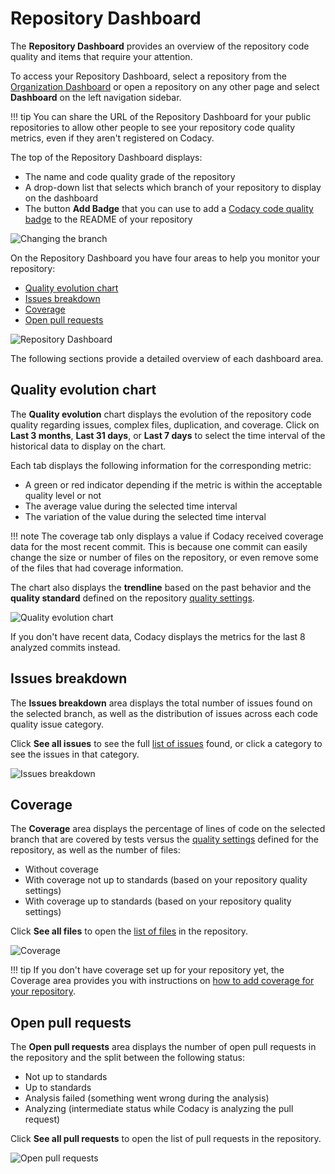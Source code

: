# Repository Dashboard

The **Repository Dashboard** provides an overview of the repository code quality and items that require your attention.

To access your Repository Dashboard, select a repository from the [Organization Dashboard](../organizations/organization-overview.md) or open a repository on any other page and select **Dashboard** on the left navigation sidebar.

!!! tip
    You can share the URL of the Repository Dashboard for your public repositories to allow other people to see your repository code quality metrics, even if they aren't registered on Codacy.

The top of the Repository Dashboard displays:

-   The name and code quality grade of the repository
-   A drop-down list that selects which branch of your repository to display on the dashboard
-   The button **Add Badge** that you can use to add a [Codacy code quality badge](./badges.md) to the README of your repository

![Changing the branch](images/repository-dashboard-select-branch.png)

On the Repository Dashboard you have four areas to help you monitor your repository:

-   [Quality evolution chart](#quality-evolution-chart)
-   [Issues breakdown](#issues-breakdown)
-   [Coverage](#coverage)
-   [Open pull requests](#open-pull-requests)

![Repository Dashboard](images/repository-dashboard.png)

The following sections provide a detailed overview of each dashboard area.

## Quality evolution chart

The **Quality evolution** chart displays the evolution of the repository code quality regarding issues, complex files, duplication, and coverage. Click on **Last 3 months**, **Last 31 days**, or **Last 7 days** to select the time interval of the historical data to display on the chart.

Each tab displays the following information for the corresponding metric:

-   A green or red indicator depending if the metric is within the acceptable quality level or not
-   The average value during the selected time interval
-   The variation of the value during the selected time interval

!!! note
    The coverage tab only displays a value if Codacy received coverage data for the most recent commit. This is because one commit can easily change the size or number of files on the repository, or even remove some of the files that had coverage information.

The chart also displays the **trendline** based on the past behavior and the **quality standard**  defined on the repository [quality settings](quality-settings.md).

![Quality evolution chart](images/repository-dashboard-quality-evolution.png)

If you don't have recent data, Codacy displays the metrics for the last 8 analyzed commits instead.

## Issues breakdown

The **Issues breakdown** area displays the total number of issues found on the selected branch, as well as the distribution of issues across each code quality issue category.

Click **See all issues** to see the full [list of issues](issues-view.md) found, or click a category to see the issues in that category.

![Issues breakdown](images/repository-dashboard-issues-breakdown.png)

## Coverage

The **Coverage** area displays the percentage of lines of code on the selected branch that are covered by tests versus the [quality settings](quality-settings.md) defined for the repository, as well as the number of files:

-   Without coverage
-   With coverage not up to standards (based on your repository quality settings)
-   With coverage up to standards (based on your repository quality settings)

Click **See all files** to open the [list of files](files-view.md) in the repository.

![Coverage](images/repository-dashboard-coverage.png)

!!! tip
    If you don't have coverage set up for your repository yet, the Coverage area provides you with instructions on [how to add coverage for your repository](../coverage-reporter/adding-coverage-to-your-repository.md).

## Open pull requests

The **Open pull requests** area displays the number of open pull requests in the repository and the split between the following status:

-   Not up to standards
-   Up to standards
-   Analysis failed (something went wrong during the analysis)
-   Analyzing (intermediate status while Codacy is analyzing the pull request)

Click **See all pull requests** to open the list of pull requests in the repository.

![Open pull requests](images/repository-dashboard-open-pull-requests.png)
